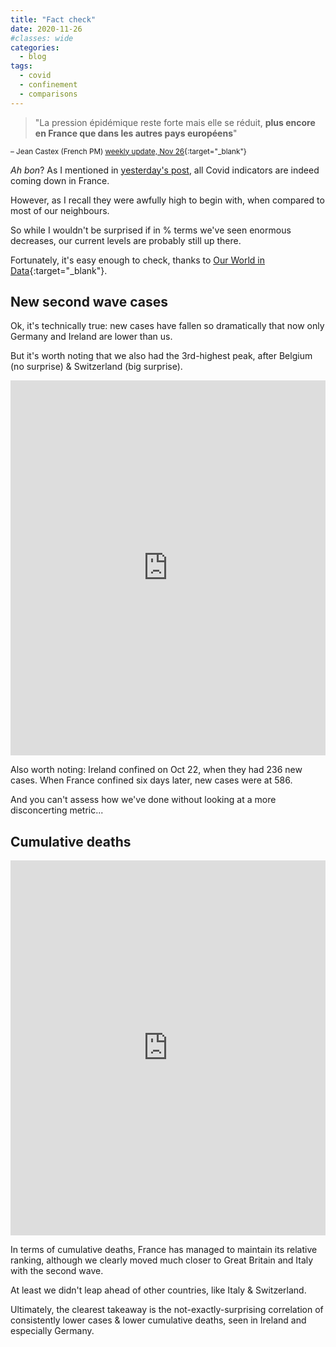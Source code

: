 ```yaml
---
title: "Fact check"
date: 2020-11-26
#classes: wide
categories:
  - blog
tags:
  - covid
  - confinement
  - comparisons
---
```


<blockquote> "La pression épidémique reste forte mais elle se réduit, <b>plus encore en France que dans les autres pays européens</b>"</blockquote>

<sup>– Jean Castex (French PM) [weekly update, Nov 26](https://www.francetvinfo.fr/sante/maladie/coronavirus/confinement/reouverture-des-commerces-aide-aux-travailleurs-precaires-ce-qu-il-faut-retenir-des-annonces-de-jean-castex-sur-l-allegement-du-confinement_4196411.html){:target="_blank"}</sup>

_Ah bon_? As I mentioned in [yesterday's post](2020-11-25-update.md), all Covid indicators are indeed coming down in France.

However, as I recall they were awfully high to begin with, when compared to most of our neighbours.

So while I wouldn't be surprised if in % terms we've seen enormous decreases, our current levels are probably still up there.

Fortunately, it's easy enough to check, thanks to [Our World in Data](https://ourworldindata.org/coronavirus){:target="_blank"}.

## New second wave cases

Ok, it's technically true: new cases have fallen so dramatically that now only Germany and Ireland are lower than us.

But it's worth noting that we also had the 3rd-highest peak, after Belgium (no surprise) & Switzerland (big surprise).

<iframe src="https://ourworldindata.org/coronavirus-data-explorer?zoomToSelection=true&time=2020-07-01..latest&country=GBR~ESP~DEU~IRL~CHE~ITA~BEL~FRA&region=World&casesMetric=true&interval=smoothed&hideControls=true&perCapita=true&smoothing=7&pickerMetric=new_cases_per_million&pickerSort=desc" loading="lazy" style="width: 100%; height: 600px; border: 0px none;"></iframe>

Also worth noting: Ireland confined on Oct 22, when they had 236 new cases. When France confined six days later, new cases were at 586.

And you can't assess how we've done without looking at a more disconcerting metric...

## Cumulative deaths

<iframe src="https://ourworldindata.org/coronavirus-data-explorer?zoomToSelection=true&time=2020-07-01..latest&country=GBR~DEU~IRL~CHE~ITA~BEL~FRA~ESP&region=World&deathsMetric=true&interval=total&hideControls=true&perCapita=true&smoothing=0&pickerMetric=new_cases_per_million&pickerSort=desc" loading="lazy" style="width: 100%; height: 600px; border: 0px none;"></iframe>

In terms of cumulative deaths, France has managed to maintain its relative ranking, although we clearly moved much closer to Great Britain and Italy with the second wave.

At least we didn't leap ahead of other countries, like Italy & Switzerland.

Ultimately, the clearest takeaway is the not-exactly-surprising correlation of consistently lower cases & lower cumulative deaths, seen in Ireland and especially Germany.

